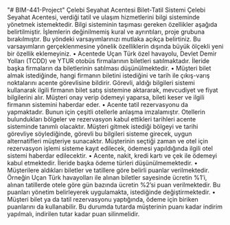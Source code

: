 "# BIM-441-Project" 
Çelebi	Seyahat	Acentesi
	Bilet-Tatil	Sistemi	
Çelebi Seyahat Acentesi, verdiği tatil ve ulaşım hizmetlerini bilgi sisteminde yönetmek istemektedir. 
Bilgi sisteminin taşıması gereken özellikler aşağıda belirtilmiştir. İşlemlerin değinilmemiş kural ve
ayrıntıları, proje grubuna bırakılmıştır. Bu yöndeki varsayımlarınızı mutlaka açıkça belirtiniz. Bu 
varsayımların gerçeklenmesine yönelik özelliklerin dışında büyük ölçekli yeni bir özellik eklemeyiniz.
• Acentede Uçan Türk özel havayolu, Devlet Demir Yolları (TCDD) ve YTUR otobüs firmalarının 
biletleri satılmaktadır. İleride başka firmaların da biletlerinin satılması düşünülmektedir. 
• Müşteri bilet almak istediğinde, hangi firmanın biletini istediğini ve tarih ile çıkış-varış 
noktalarını acente görevlisine bildirir. Görevli, aldığı bilgileri sistemi kullanarak ilgili firmanın 
bilet satış sistemine aktararak, mevcudiyet ve fiyat bilgilerini alır. Müşteri onay verip ödemeyi 
yaparsa, bileti keser ve ilgili firmanın sistemini haberdar eder. 
• Acente tatil rezervasyonu da yapmaktadır. Bunun için çeşitli otellerle anlaşma imzalamıştır. 
Otellerin bulundukları bölgeler ve rezervasyon kabul ettikleri tarihleri acente sisteminde 
tanımlı olacaktır. Müşteri gitmek istediği bölgeyi ve tarihi görevliye söylediğinde, görevli bu 
bilgileri sisteme girecek, uygun alternatifleri müşteriye sunacaktır. Müşterinin seçtiği zaman ve 
otel için rezervasyon işlemi sisteme kayıt edilecek, ödemesi yapıldığında ilgili otel sistemi 
haberdar edilecektir.
• Acente, nakit, kredi kartı ve çek ile ödemeyi kabul etmektedir. İleride başka ödeme türleri 
düşünülmemektedir. 
• Müşterilere aldıkları biletler ve tatillere göre belirli puanlar verilmektedir. Örneğin Uçan Türk 
havayolları ile alınan biletler sayesinde ücretin %1’i, alınan tatillerde otele göre gün bazında 
ücretin %2’si puan verilmektedir. Bu puanları yönetim belirleyerek uygulamakta, istediğinde 
değiştirmektedir. 
• Müşteri bilet ya da tatil rezervasyonu yaptığında, ödeme için biriken puanlarını da kullanabilir. 
Bu durumda tutarda müşterinin puanı kadar indirim yapılmalı, indirilen tutar kadar puan 
silinmelidir.
